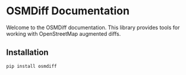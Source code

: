 # OSMDiff Documentation

Welcome to the OSMDiff documentation. This library provides tools for working with OpenStreetMap augmented diffs.

## Installation

```bash
pip install osmdiff
```
